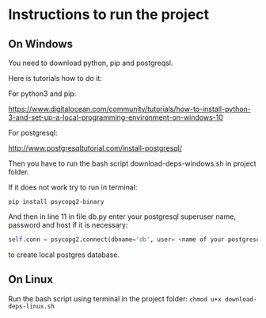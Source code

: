# Instructions to run the project
## On Windows
You need to download python, pip and postgreqsl.

Here is tutorials how to do it:

For python3 and pip:

https://www.digitalocean.com/community/tutorials/how-to-install-python-3-and-set-up-a-local-programming-environment-on-windows-10

For postgresql:

http://www.postgresqltutorial.com/install-postgresql/

Then you have to run the bash script download-deps-windows.sh in project folder.

If it does not work try to run in terminal:

`pip install psycopg2-binary`

And then in line 11 in file db.py enter your postgresql superuser name, password and host if it is necessary:

```python
self.conn = psycopg2.connect(dbname='db', user= <name of your postgresql superuser> , host='localhost', password=<your password>, sslmode='require')
```
to create local postgres database.

## On Linux

Run the bash script using terminal in the project folder:
`chmod u+x download-deps-linux.sh`
